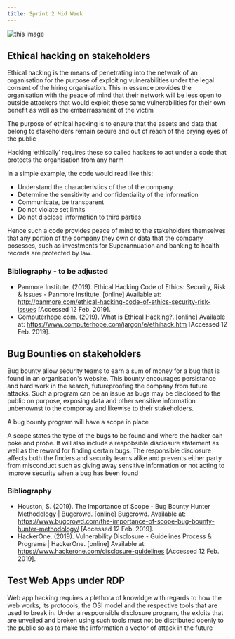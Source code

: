 ```yaml
---
title: Sprint 2 Mid Week
---
```

![this image](~/Users/harrylouskos/Desktop/sc1.png)

## Ethical hacking on stakeholders

Ethical hacking is the means of penetrating into the network of an organisation for the purpose of exploiting vulnerabilities under the legal consent of the hiring organisation. This in essence provides the organisation with the peace of mind that their network will be less open to outside attackers that would exploit these same vulnerabilities for their own benefit as well as the embarrassment of the victim

The purpose of ethical hacking is to ensure that the assets and data that belong to stakeholders remain secure and out of reach of the prying eyes of the public

Hacking ‘ethically’ requires these so called hackers to act under a code that protects the organisation from any harm 

In a simple example, the code would read like this:

- Understand the characteristics of the of the company
- Determine the sensitivity and confidentiality of the information
- Communicate, be transparent
- Do not violate set limits
- Do not disclose information to third parties

Hence such a code provides peace of mind to the stakeholders themselves that any portion of the company they own or data that the company posesses, such as investments for Superannuation and banking to health records are protected by law.  


### Bibliography - to be adjusted
- Panmore Institute. (2019). Ethical Hacking Code of Ethics: Security, Risk & Issues - Panmore Institute. [online] Available at: http://panmore.com/ethical-hacking-code-of-ethics-security-risk-issues [Accessed 12 Feb. 2019].
- Computerhope.com. (2019). What is Ethical Hacking?. [online] Available at: https://www.computerhope.com/jargon/e/ethihack.htm [Accessed 12 Feb. 2019].

## Bug Bounties on stakeholders
Bug bounty allow security teams to earn a sum of money for a bug that is found in an organisation's website. This bounty encourages persistance and hard work in the search, futureproofing the company from future attacks. Such a program can be an issue as bugs may be disclosed to the public on purpose, exposing data and other sensitive information unbenownst to the componay and likewise to their stakeholders.

A bug bounty program will have a scope in place

A scope states the type of the bugs to be found and where the hacker can poke and probe. It will also include a respobsible disclosure statement as well as the reward for finding certain bugs. The responsible disclosure affects both the finders and security teams alike and prevents either party from misconduct such as giving away sensitive information or not acting to improve security when a bug has been found

### Bibliography
- Houston, S. (2019). The Importance of Scope - Bug Bounty Hunter Methodology | Bugcrowd. [online] Bugcrowd. Available at: https://www.bugcrowd.com/the-importance-of-scope-bug-bounty-hunter-methodology/ [Accessed 12 Feb. 2019].
- HackerOne. (2019). Vulnerability Disclosure - Guidelines Process & Programs | HackerOne. [online] Available at: https://www.hackerone.com/disclosure-guidelines [Accessed 12 Feb. 2019].

## Test Web Apps under RDP
Web app hacking requires a plethora of knowldge with regards to how the web works, its protocols, the OSI model and the respective tools that are used to break in. Under a respoonsible disclosure program, the exloits that are unveiled and broken using such tools must not be distributed openly to the public so as to make the information a vector of attack in the future
